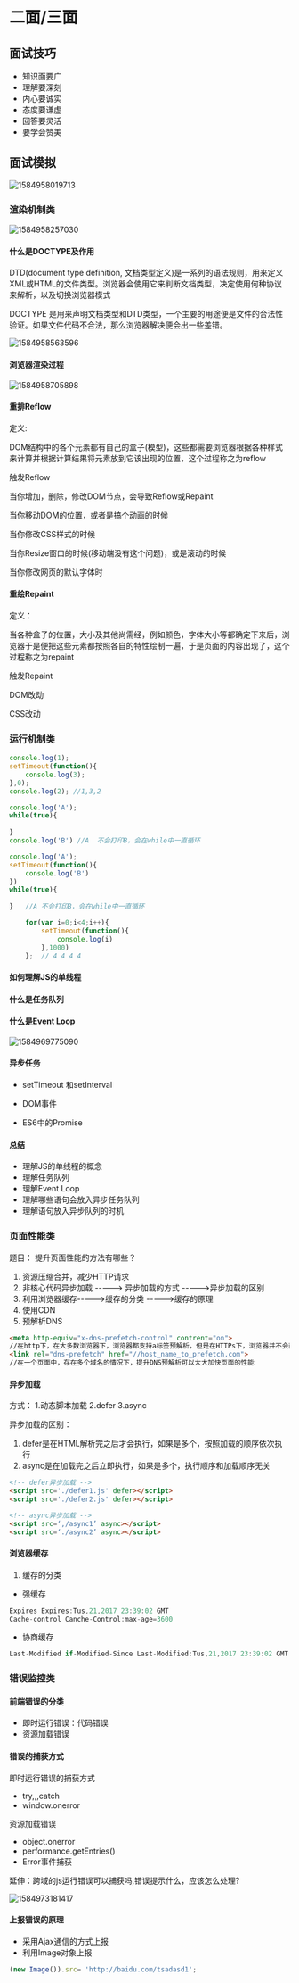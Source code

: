 

# 二面/三面

## 面试技巧

+ 知识面要广
+ 理解要深刻
+ 内心要诚实
+ 态度要谦虚
+ 回答要灵活
+ 要学会赞美

## 面试模拟

![1584958019713](C:\Users\刘如刚\AppData\Roaming\Typora\typora-user-images\1584958019713.png)

### 渲染机制类

![1584958257030](C:\Users\刘如刚\AppData\Roaming\Typora\typora-user-images\1584958257030.png)

#### 什么是DOCTYPE及作用

DTD(document type definition, 文档类型定义)是一系列的语法规则，用来定义XML或HTML的文件类型。浏览器会使用它来判断文档类型，决定使用何种协议来解析，以及切换浏览器模式

DOCTYPE 是用来声明文档类型和DTD类型，一个主要的用途便是文件的合法性验证。如果文件代码不合法，那么浏览器解决便会出一些差错。

![1584958563596](C:\Users\刘如刚\AppData\Roaming\Typora\typora-user-images\1584958563596.png)

#### 浏览器渲染过程

![1584958705898](C:\Users\刘如刚\AppData\Roaming\Typora\typora-user-images\1584958705898.png)

#### 重排Reflow

定义:

DOM结构中的各个元素都有自己的盒子(模型)，这些都需要浏览器根据各种样式来计算并根据计算结果将元素放到它该出现的位置，这个过程称之为reflow



触发Reflow

当你增加，删除，修改DOM节点，会导致Reflow或Repaint

当你移动DOM的位置，或者是搞个动画的时候

当你修改CSS样式的时候

当你Resize窗口的时候(移动端没有这个问题)，或是滚动的时候

当你修改网页的默认字体时

#### 重绘Repaint

定义：

当各种盒子的位置，大小及其他尚需经，例如颜色，字体大小等都确定下来后，浏览器于是便把这些元素都按照各自的特性绘制一遍，于是页面的内容出现了，这个过程称之为repaint



触发Repaint

DOM改动

CSS改动

### 运行机制类

```javascript
console.log(1);
setTimeout(function(){
    console.log(3);
},0);
console.log(2); //1,3,2
```



```javascript
console.log('A');
while(true){
    
}
console.log('B') //A  不会打印B，会在while中一直循环
```



```javascript
console.log('A');
setTimeout(function(){
    console.log('B')
})
while(true){
    
}   //A 不会打印B，会在while中一直循环
```

```javascript
    for(var i=0;i<4;i++){
        setTimeout(function(){
            console.log(i)
        },1000)
    };  // 4 4 4 4  
```

#### 如何理解JS的单线程

#### 什么是任务队列

#### 什么是Event Loop

![1584969775090](C:\Users\刘如刚\AppData\Roaming\Typora\typora-user-images\1584969775090.png)

#### 异步任务

+ setTimeout 和setInterval

+ DOM事件
+ ES6中的Promise

#### 总结

+ 理解JS的单线程的概念
+ 理解任务队列
+ 理解Event Loop
+ 理解哪些语句会放入异步任务队列
+ 理解语句放入异步队列的时机

### 页面性能类

题目： 提升页面性能的方法有哪些？

1. 资源压缩合并，减少HTTP请求
2. 非核心代码异步加载 -----> 异步加载的方式 ----->异步加载的区别
3. 利用浏览器缓存----->缓存的分类 ----->缓存的原理
4. 使用CDN
5. 预解析DNS

```html
<meta http-equiv="x-dns-prefetch-control" contrent="on">
//在http下，在大多数浏览器下，浏览器都支持a标签预解析，但是在HTTPs下，浏览器并不会直接开启a标签预解析
<link rel="dns-prefetch" href="//host_name_to_prefetch.com">
//在一个页面中，存在多个域名的情况下，提升DNS预解析可以大大加快页面的性能
```

#### 异步加载

方式： 1.动态脚本加载 2.defer 3.async

异步加载的区别：

1. defer是在HTML解析完之后才会执行，如果是多个，按照加载的顺序依次执行
2. async是在加载完之后立即执行，如果是多个，执行顺序和加载顺序无关

```html
<!-- defer异步加载 -->
<script src='./defer1.js' defer></script>
<script src='./defer2.js' defer></script>

<!-- async异步加载 -->
<script src=‘,/async1’ async></script>
<script src=‘./async2’ async></script>
```

#### 浏览器缓存

1. 缓存的分类

+ 强缓存

```javascript
Expires Expires:Tus,21,2017 23:39:02 GMT
Cache-control Canche-Control:max-age=3600
```

+ 协商缓存

```javascript
Last-Modified if-Modified-Since Last-Modified:Tus,21,2017 23:39:02 GMT Etag if-None-Match
```

### 错误监控类

#### 前端错误的分类

+ 即时运行错误：代码错误
+ 资源加载错误

#### 错误的捕获方式

即时运行错误的捕获方式

+ try,,,catch 
+ window.onerror

资源加载错误

+ object.onerror
+ performance.getEntries()
+ Error事件捕获

延伸：跨域的js运行错误可以捕获吗,错误提示什么，应该怎么处理?

![1584973181417](C:\Users\刘如刚\AppData\Roaming\Typora\typora-user-images\1584973181417.png)

#### 上报错误的原理

+ 采用Ajax通信的方式上报
+ 利用Image对象上报

```javascript
(new Image()).src= 'http://baidu.com/tsadasd1';
```

